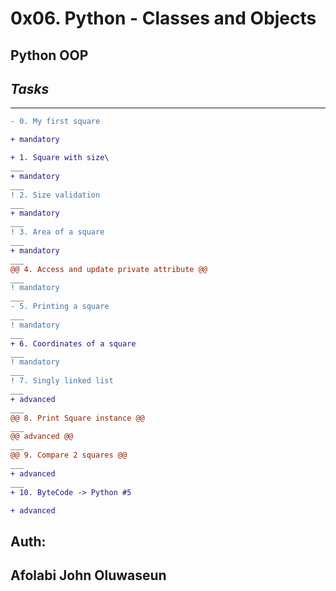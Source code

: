 # **0x06. Python - Classes and Objects**
## **Python  OOP**

## ***Tasks***
___

```diff
- 0. My first square 

+ mandatory 

+ 1. Square with size\
___
+ mandatory
___
! 2. Size validation
___
+ mandatory
___
! 3. Area of a square
___
+ mandatory
___
@@ 4. Access and update private attribute @@
___
! mandatory
___
- 5. Printing a square
___
! mandatory
___
+ 6. Coordinates of a square
___
! mandatory
___
! 7. Singly linked list
___
+ advanced
___
@@ 8. Print Square instance @@
___
@@ advanced @@
___
@@ 9. Compare 2 squares @@
___
+ advanced
___
+ 10. ByteCode -> Python #5

+ advanced
```
## Auth:
## Afolabi John Oluwaseun

